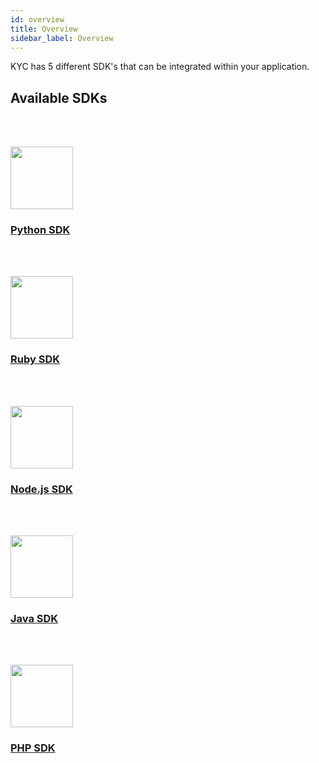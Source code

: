 ```yaml
---
id: overview
title: Overview
sidebar_label: Overview
---
```


KYC has 5 different SDK's that can be integrated within your application. 

## Available SDKs

<!-- 
| Name | Docs  |
|---|---|
|  Python SDK  | [Installation](/kyc/docs/sdk/python_sdk/latest/installation),  [QuickStart Guide](/kyc/docs/sdk/python_sdk/latest/quickstart_guide/),  [API reference](/kyc/docs/api/?python#add-a-user)  | 
|  Ruby SDK | [Installation](/kyc/docs/sdk/ruby_sdk/latest/installation), [QuickStart Guide](/kyc/docs/sdk/ruby_sdk/latest/quickstart_guide/),  [API reference](/kyc/docs/api/?ruby#add-a-user)|
|  Node.js SDK | [Installation](/kyc/docs/sdk/nodejs_sdk/latest/installation), [QuickStart Guide](/kyc/docs/sdk/nodejs_sdk/latest/quickstart_guide/),  [API reference](/kyc/docs/api/?javascript#add-a-user) | 
|  Java SDK | [Installation](/kyc/docs/sdk/java_sdk/latest/installation), [QuickStart Guide](/kyc/docs/sdk/java_sdk/latest/quickstart_guide/),  [API reference](/kyc/docs/api/?java#add-a-user)  |
|  PHP SDK |[Installation](/kyc/docs/sdk/php_sdk/latest/installation), [QuickStart Guide](/kyc/docs/sdk/php_sdk/latest/quickstart_guide/),  [API reference](/kyc/docs/api/?php#add-a-user)| -->



<div class="content-blocks">
  <div class="content-block">
    <div class="section-promo">
       <a target="_blank" href="/kyc/docs/sdk/python_sdk/latest/quickstart_guide/">
        <img style="height: 100px;margin-top: 48px;"  class="center-block" src="/kyc/docs/sdk/assets/icons/python.png" >
        <h3 class="accent-color text-center">Python SDK</h3>
      </a>
    </div>
  </div>
  
  <div class="content-block">
    <div class="section-promo">
       <a target="_blank" href="/kyc/docs/sdk/ruby_sdk/latest/quickstart_guide/">
        <img style="height: 100px;margin-top: 48px;"  class="center-block" src="/kyc/docs/sdk/assets/icons/ruby.png" >
        <h3 class="accent-color text-center">Ruby SDK</h3>
      </a>
    </div>
  </div>
  <div class="content-block">
    <div class="section-promo">
       <a target="_blank" href="/kyc/docs/sdk/nodejs_sdk/latest/quickstart_guide/">
        <img style="height: 100px;margin-top: 48px;"  class="center-block" src="/kyc/docs/sdk/assets/icons/nodejs.png" >
        <h3 class="accent-color text-center">Node.js SDK</h3>
      </a>
    </div>
  </div>
  <div class="content-block">
    <div class="section-promo">
       <a target="_blank" href="/kyc/docs/sdk/java_sdk/latest/quickstart_guide/">
        <img style="height: 100px;margin-top: 48px;"  class="center-block" src="/kyc/docs/sdk/assets/icons/java.png" >
        <h3 class="accent-color text-center">Java SDK</h3>
      </a>
    </div>
  </div>
  <div class="content-block">
    <div class="section-promo">
       <a target="_blank" href="/kyc/docs/sdk/php_sdk/latest/quickstart_guide/">
        <img style="height: 100px;margin-top: 48px;"  class="center-block" src="/kyc/docs/sdk/assets/icons/php.png">
        <h3 class="accent-color text-center">PHP SDK</h3>
      </a>
    </div>
  </div>
</div>
